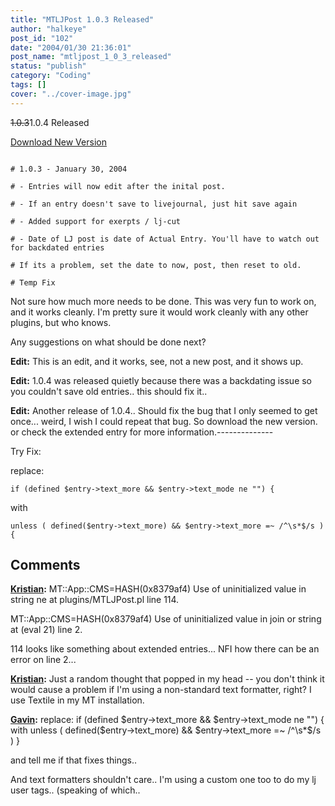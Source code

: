```yaml
---
title: "MTLJPost 1.0.3 Released"
author: "halkeye"
post_id: "102"
date: "2004/01/30 21:36:01"
post_name: "mtljpost_1_0_3_released"
status: "publish"
category: "Coding"
tags: []
cover: "../cover-image.jpg"
---
```


<s>1.0.3</s>1.0.4 Released

[Download New Version](https://files.halkeye.net/MTLJPost.1.0.4.tgz)

```

# 1.0.3 - January 30, 2004  

# - Entries will now edit after the inital post.  

# - If an entry doesn't save to livejournal, just hit save again  

# - Added support for exerpts / lj-cut  

# - Date of LJ post is date of Actual Entry. You'll have to watch out for backdated entries  

# If its a problem, set the date to now, post, then reset to old.  

# Temp Fix
```

Not sure how much more needs to be done. This was very fun to work on, and it works cleanly. I'm pretty sure it would work cleanly with any other plugins, but who knows.

Any suggestions on what should be done next?

**Edit:** This is an edit, and it works, see, not a new post, and it shows up.

**Edit:** 1.0.4 was released quietly because there was a backdating issue so you couldn't save old entries.. this should fix it..

**Edit:** Another release of 1.0.4.. Should fix the bug that I only seemed to get once... weird, I wish I could repeat that bug. So download the new version. or check the extended entry for more information.--------------  

Try Fix:  

replace:  

`if (defined $entry->text_more && $entry->text_mode ne "") {`

with  

`unless ( defined($entry->text_more) && $entry->text_more =~ /^\s*$/s ) {`

## Comments

**[Kristian](#56 "2004-01-31 08:18:07"):** MT::App::CMS=HASH(0x8379af4) Use of uninitialized value in string ne at plugins/MTLJPost.pl line 114.

MT::App::CMS=HASH(0x8379af4) Use of uninitialized value in join or string at (eval 21) line 2.

114 looks like something about extended entries... NFI how there can be an error on line 2...

**[Kristian](#57 "2004-01-31 08:52:23"):** Just a random thought that popped in my head -- you don't think it would cause a problem if I'm using a non-standard text formatter, right? I use Textile in my MT installation.

**[Gavin](#58 "2004-01-31 11:23:55"):** replace:
if (defined $entry->text_more && $entry->text_mode ne "") {
with
unless ( defined($entry->text_more) && $entry->text_more =~ /^\s*$/s ) }

and tell me if that fixes things..

And text formatters shouldn't care.. I'm using a custom one too to do my lj user tags.. (speaking of which..

